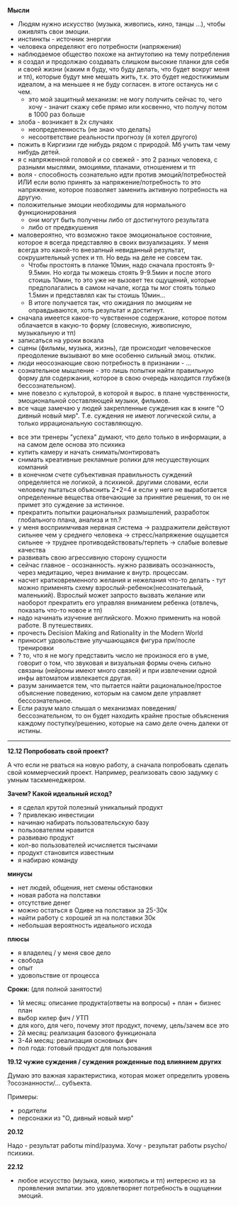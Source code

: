 **Мысли**

* Людям нужно искусство \(музыка, живопись, кино, танцы ...\), чтобы оживлять свои эмоции.
* инстинкты - источник энергии
* человека определяют его потребности \(напряжения\)
* наблюдаемое общество похоже на антиутопию на тему потребления
* я создал и продолжаю создавать слишком высокие планки для себя и своей жизни \(каким я буду, что буду делать, что будет вокруг меня и тп\), которые будут мне мешать жить, т.к. это будет недостижимым идеалом, а на меньшее я не буду согласен. в итоге останусь ни с чем.
  * это мой защитный механизм: не могу получить сейчас то, чего хочу - значит скажу себе прямо или косвенно, что получу потом в 1000 раз больше
* злоба - возникает в 2х случаях
  * неопределенность \(не знаю что делать\)
  * несоответствие реальности прогнозу \(я хотел другого\)
* пожить в Киргизии где нибудь рядом с природой. Мб учить там чему нибудь детей.
* я с напряженной головой и со свежей - это 2 разных человека, с разными мыслями, эмоциями, планами, отношением и тп
* воля - способность сознательно идти против эмоций/потребностей ИЛИ если волю принять за напряжение/потребность то это напряжение, которое позволяет заменить активную потребность на другую.
* положительные эмоции необходимы для нормального функционирования
  * они могут быть получены либо от достигнутого результата
  * либо от предвкушения
* маловероятно, что возможно такое эмоциональное состояние, которое я всегда представляю в своих визуализациях. У меня всегда это какой-то внезапный невиданный результат, сокрушительный успех и тп. Но ведь на деле не совсем так. 
  * Чтобы простоять в планке 10мин, надо сначала простоять 9-9.5мин. Но когда ты можешь стоять 9-9.5мин и после этого стоишь 10мин, то это уже не вызовет тех ощущений, которые предполагались в самом начале, когда ты мог стоять только 1.5мин и представлял как ты стоишь 10мин...
  * В итоге получается так, что ожидания по эмоциям не оправдываются, хоть результат и достигнут.
* сначала имеется какое-то чувственное содержание, которое потом облачается в какую-то форму \(словесную, живописную, музыкальную и тп\) 
* записаться на уроки вокала
* сцены \(фильмы, музыка, жизнь\), где происходит человеческое преодоление вызывают во мне особенно сильный эмоц. отклик.
* люди неосознающие свою потребность в признании - ...
* сознательное мышление - это лишь попытки найти правильную форму для содержания, которое в свою очередь находится глубже\(в бессознательном\).
* мне повезло с культорой, в которой я вырос. в плане чувственности, эмоциональной составляющей музыки, фильмов.
* все чаще замечаю у людей закрепленные суждения как в книге "О дивный новый мир". Т.е. суждения не имеют логической силы, а только иррациональную составляющую.
- все эти тренеры "успеха" думают, что дело только в информации, а на самом деле основа это психика
- купить камеру и начать снимать/монтировать
 - снимать креативные рекламные ролики для несуществующих компаний
- в конечном счете субъективная правильность суждений определяется не логикой, а психикой. другими словами, если человеку пытаться объяснить 2+2=4 и если у него не выработается определенные вещества отвечающие за принятие решения, то он не примет это суждение за истинное.
- прекратить попытки рациональных размышлений, разработок глобального плана, анализа и тп.?
- у меня восприимчивая нервная система -> раздражители действуют сильнее чем у среднего человека -> стресс/напряжение ощущается сильнее -> труднее противодействовать/терпеть -> слабые волевые качества
- развивать свою агрессивную сторону сущности
- сейчас главное - осознанность. нужно развивать осознанность, через медитацию, через внимание к внутр. процессам.
- насчет кратковременного желания и нежелания что-то делать - тут можно применять схему взрослый-ребенок(несознательый, маленький). Взрослый может запросто вызвать желание или наоборот прекратить его управляя вниманием ребенка (отвлечь, показать что-то новое и тп)
- надо начинать изучение английского. Можно применить на новой работе. В путешествиях.
- прочесть Decision Making and Rationality in the Modern World 
- приносит удовольствие улучшающаяся фигура при/после тренировки
- ? то, что я не могу представить число не произнося его в уме, говорит о том, что звуковая и визуальная формы очень сильно связаны (нейроны имеют много связей) и при извлечении одной инфы автоматом извлекается другая.
- разум занимается тем, что пытается найти рациональное/простое объяснение поведению, которым на самом деле управляет бессознательное. 
 - Если разум мало слышал о механизмах поведения/бессознательном, то он будет находить крайне простые объяснения каждому поступку/решению, которые на само деле очень далеки от истины.

---

**12.12 Попробовать свой проект?**

А что если не рваться на новую работу, а сначала попробовать сделать свой коммерческий проект. Например, реализовать свою задумку с умным таскменеджером.

**Зачем? Какой идеальный исход?**

- я сделал крутой полезный уникальный продукт
- ? привлекаю инвестиции
- начинаю набирать пользовательскую базу
- пользователям нравится
- развиваю продукт
- кол-во пользователей исчисляется тысячами
- продукт становится известным
- я набираю команду

**минусы**

- нет людей, общения, нет смены обстановки
 - новая работа на полставки
- отсутствие денег
 - можно остаться в Одиве на полставки за 25-30к
 - найти работу с хорошей зп на полставки 30к
- небольшая вероятность идеального исхода

**плюсы**

- я владелец / у меня свое дело
- свобода
- опыт
- удовольствие от процесса


**Сроки:** (для полной занятости)

- 1й месяц: описание продукта(ответы на вопросы) + план + бизнес план
 - выбор килер фич / УТП
 - для кого, для чего, почему этот продукт, почему, цель/зачем все это
- 2й месяц: реализация базового функционала
- 3-4й месяц: реализация основных фич
- пол года: готовый продукт для пользования

**19.12 чужие суждения / суждения рожденные под влиянием других**

Думаю это важная характеристика, которая может определить уровень ?осознанности/... субъекта.

Примеры:
- родители
- персонажи из "О, дивный новый мир"

**20.12**

Надо - результат работы mind/разума.
Хочу - результат работы psycho/психики.

**22.12**

- любое искусство (музыка, кино, живопись и тп) интересно из за проявления эмпатии. это удовлетворяет потребность в ощущении эмоций.
